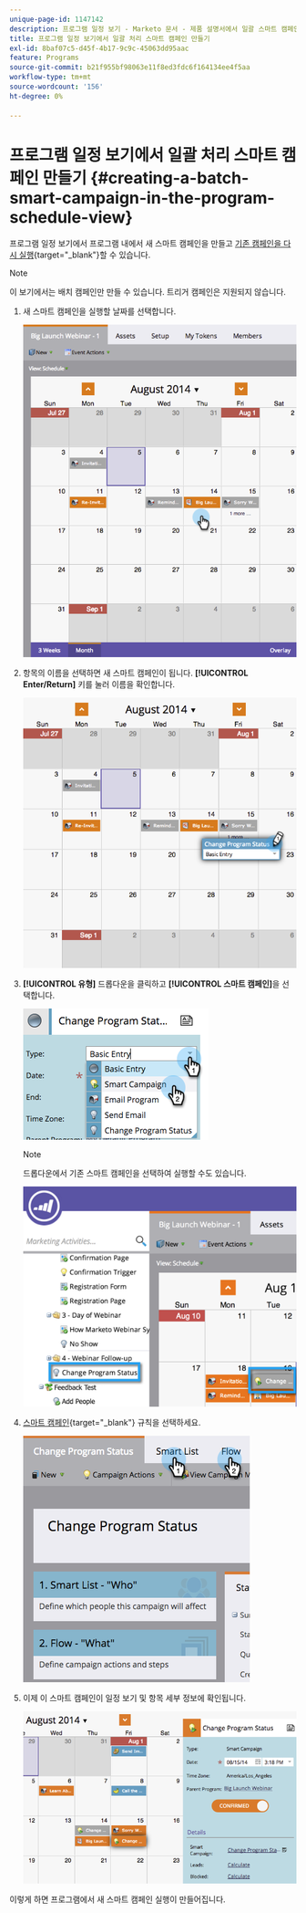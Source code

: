 ```yaml
---
unique-page-id: 1147142
description: 프로그램 일정 보기 - Marketo 문서 - 제품 설명서에서 일괄 스마트 캠페인 만들기
title: 프로그램 일정 보기에서 일괄 처리 스마트 캠페인 만들기
exl-id: 8baf07c5-d45f-4b17-9c9c-45063dd95aac
feature: Programs
source-git-commit: b21f955bf98063e11f8ed3fdc6f164134ee4f5aa
workflow-type: tm+mt
source-wordcount: '156'
ht-degree: 0%

---
```


# 프로그램 일정 보기에서 일괄 처리 스마트 캠페인 만들기 {#creating-a-batch-smart-campaign-in-the-program-schedule-view}

프로그램 일정 보기에서 프로그램 내에서 새 스마트 캠페인을 만들고 [기존 캠페인을 다시 실행](/help/marketo/product-docs/core-marketo-concepts/programs/program-schedule-view/rerun-a-smart-campaign-in-the-program-schedule-view.md){target="_blank"}할 수 있습니다.

>[!NOTE]
>
>이 보기에서는 배치 캠페인만 만들 수 있습니다. 트리거 캠페인은 지원되지 않습니다.

1. 새 스마트 캠페인을 실행할 날짜를 선택합니다.

   ![](assets/image2014-9-23-15-3a28-3a20.png)

1. 항목의 이름을 선택하면 새 스마트 캠페인이 됩니다. **[!UICONTROL Enter/Return]** 키를 눌러 이름을 확인합니다.

   ![](assets/image2014-9-23-15-3a28-3a28.png)

1. **[!UICONTROL 유형]** 드롭다운을 클릭하고 **[!UICONTROL 스마트 캠페인]**&#x200B;을 선택합니다.

   ![](assets/typechoose.png)

   >[!NOTE]
   >
   >드롭다운에서 기존 스마트 캠페인을 선택하여 실행할 수도 있습니다.

   ![](assets/four.png)

1. [스마트 캠페인](/help/marketo/product-docs/core-marketo-concepts/smart-campaigns/creating-a-smart-campaign/create-a-new-smart-campaign.md){target="_blank"} 규칙을 선택하세요.

   ![](assets/changeprogramstatus-hands.png)

1. 이제 이 스마트 캠페인이 일정 보기 및 항목 세부 정보에 확인됩니다.

   ![](assets/image2014-9-23-15-3a29-3a57.png)

이렇게 하면 프로그램에서 새 스마트 캠페인 실행이 만들어집니다.
